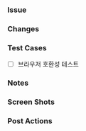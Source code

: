### Issue

### Changes

### Test Cases

- [ ] 브라우저 호환성 테스트

### Notes

### Screen Shots

### Post Actions
